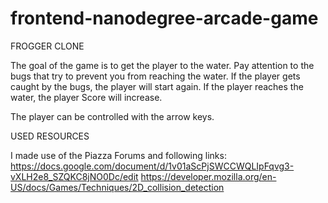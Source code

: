 frontend-nanodegree-arcade-game
===============================

FROGGER CLONE

The goal of the game is to get the player to the water.
Pay attention to the bugs that try to prevent you from reaching the water.
If the player gets caught by the bugs, the player will start again.
If the player reaches the water, the player Score will increase.

The player can be controlled with the arrow keys.



USED RESOURCES

I made use of the Piazza Forums and following links:
https://docs.google.com/document/d/1v01aScPjSWCCWQLIpFqvg3-vXLH2e8_SZQKC8jNO0Dc/edit
https://developer.mozilla.org/en-US/docs/Games/Techniques/2D_collision_detection



